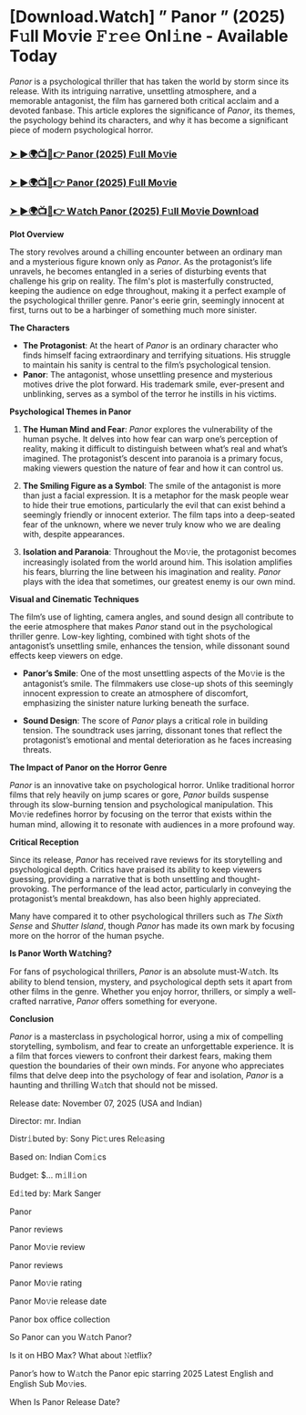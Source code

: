 # [Download.Watch] ” Panor ” (2025) F𝚞ll Mo𝚟ie 𝙵𝚛𝚎𝚎 Onl𝚒ne - Available Today

*Panor* is a psychological thriller that has taken the world by storm since its release. With its intriguing narrative, unsettling atmosphere, and a memorable antagonist, the film has garnered both critical acclaim and a devoted fanbase. This article explores the significance of *Panor*, its themes, the psychology behind its characters, and why it has become a significant piece of modern psychological horror.

<h3><a href="https://t.co/oh5VEJ5sHs">➤ ►🌍📺📱👉 Panor (2025) F𝚞ll Mo𝚟ie</a></h3>

<h3><a href="https://t.co/oh5VEJ5sHs">➤ ►🌍📺📱👉 Panor (2025) F𝚞ll Mo𝚟ie</a></h3>

<h3><a href="https://t.co/oh5VEJ5sHs">➤ ►🌍📺📱👉 W𝚊tch Panor (2025) F𝚞ll Mo𝚟ie Downl𝚘ad</a></h3>

**Plot Overview**

The story revolves around a chilling encounter between an ordinary man and a mysterious figure known only as *Panor*. As the protagonist’s life unravels, he becomes entangled in a series of disturbing events that challenge his grip on reality. The film's plot is masterfully constructed, keeping the audience on edge throughout, making it a perfect example of the psychological thriller genre. Panor's eerie grin, seemingly innocent at first, turns out to be a harbinger of something much more sinister.

**The Characters**

- **The Protagonist**: At the heart of *Panor* is an ordinary character who finds himself facing extraordinary and terrifying situations. His struggle to maintain his sanity is central to the film’s psychological tension.
- **Panor**: The antagonist, whose unsettling presence and mysterious motives drive the plot forward. His trademark smile, ever-present and unblinking, serves as a symbol of the terror he instills in his victims.

**Psychological Themes in Panor**

1. **The Human Mind and Fear**: *Panor* explores the vulnerability of the human psyche. It delves into how fear can warp one’s perception of reality, making it difficult to distinguish between what’s real and what’s imagined. The protagonist’s descent into paranoia is a primary focus, making viewers question the nature of fear and how it can control us.

2. **The Smiling Figure as a Symbol**: The smile of the antagonist is more than just a facial expression. It is a metaphor for the mask people wear to hide their true emotions, particularly the evil that can exist behind a seemingly friendly or innocent exterior. The film taps into a deep-seated fear of the unknown, where we never truly know who we are dealing with, despite appearances.

3. **Isolation and Paranoia**: Throughout the Mo𝚟ie, the protagonist becomes increasingly isolated from the world around him. This isolation amplifies his fears, blurring the line between his imagination and reality. *Panor* plays with the idea that sometimes, our greatest enemy is our own mind.

**Visual and Cinematic Techniques**

The film’s use of lighting, camera angles, and sound design all contribute to the eerie atmosphere that makes *Panor* stand out in the psychological thriller genre. Low-key lighting, combined with tight shots of the antagonist’s unsettling smile, enhances the tension, while dissonant sound effects keep viewers on edge.

- **Panor’s Smile**: One of the most unsettling aspects of the Mo𝚟ie is the antagonist’s smile. The filmmakers use close-up shots of this seemingly innocent expression to create an atmosphere of discomfort, emphasizing the sinister nature lurking beneath the surface.

- **Sound Design**: The score of *Panor* plays a critical role in building tension. The soundtrack uses jarring, dissonant tones that reflect the protagonist’s emotional and mental deterioration as he faces increasing threats.

**The Impact of Panor on the Horror Genre**

*Panor* is an innovative take on psychological horror. Unlike traditional horror films that rely heavily on jump scares or gore, *Panor* builds suspense through its slow-burning tension and psychological manipulation. This Mo𝚟ie redefines horror by focusing on the terror that exists within the human mind, allowing it to resonate with audiences in a more profound way.

**Critical Reception**

Since its release, *Panor* has received rave reviews for its storytelling and psychological depth. Critics have praised its ability to keep viewers guessing, providing a narrative that is both unsettling and thought-provoking. The performance of the lead actor, particularly in conveying the protagonist’s mental breakdown, has also been highly appreciated. 

Many have compared it to other psychological thrillers such as *The Sixth Sense* and *Shutter Island*, though *Panor* has made its own mark by focusing more on the horror of the human psyche.

**Is Panor Worth W𝚊tching?**

For fans of psychological thrillers, *Panor* is an absolute must-W𝚊tch. Its ability to blend tension, mystery, and psychological depth sets it apart from other films in the genre. Whether you enjoy horror, thrillers, or simply a well-crafted narrative, *Panor* offers something for everyone. 

**Conclusion**

*Panor* is a masterclass in psychological horror, using a mix of compelling storytelling, symbolism, and fear to create an unforgettable experience. It is a film that forces viewers to confront their darkest fears, making them question the boundaries of their own minds. For anyone who appreciates films that delve deep into the psychology of fear and isolation, *Panor* is a haunting and thrilling W𝚊tch that should not be missed.

Release date: November 07, 2025 (USA and Indian)

Director: mr. Indian

Distr𝚒buted by: Sony Pic𝚝ures Rel𝚎asing

Based on: Indian Com𝚒cs

Budget: $... m𝚒ll𝚒on

Ed𝚒ted by: Mark Sanger

Panor

Panor reviews

Panor Mo𝚟ie review

Panor reviews

Panor Mo𝚟ie rating

Panor Mo𝚟ie release date

Panor box office collection

So Panor can you W𝚊tch Panor?

Is it on HBO Max? What about 𝙽etflix?

Panor’s how to W𝚊tch the Panor epic starring 2025 Latest English and English Sub Mo𝚟ies.

When Is Panor Release Date?
